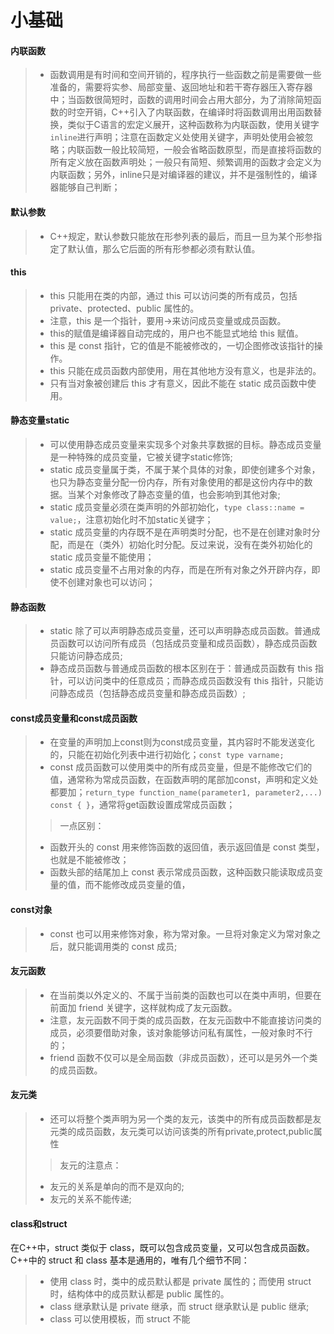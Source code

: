 # 小基础
#### 内联函数
> - 函数调用是有时间和空间开销的，程序执行一些函数之前是需要做一些准备的，需要将实参、局部变量、返回地址和若干寄存器压入寄存器中；当函数很简短时，函数的调用时间会占用大部分，为了消除简短函数的时空开销，C++引入了内联函数，在编译时将函数调用出用函数替换，类似于C语言的宏定义展开，这种函数称为内联函数，使用关键字`inline`进行声明；注意在函数定义处使用关键字，声明处使用会被忽略；内联函数一般比较简短，一般会省略函数原型，而是直接将函数的所有定义放在函数声明处；一般只有简短、频繁调用的函数才会定义为内联函数；另外，inline只是对编译器的建议，并不是强制性的，编译器能够自己判断；

#### 默认参数
> - C++规定，默认参数只能放在形参列表的最后，而且一旦为某个形参指定了默认值，那么它后面的所有形参都必须有默认值。

#### this
> - this 只能用在类的内部，通过 this 可以访问类的所有成员，包括 private、protected、public 属性的。
> - 注意，this 是一个指针，要用->来访问成员变量或成员函数。
> - this的赋值是编译器自动完成的，用户也不能显式地给 this 赋值。
> - this 是 const 指针，它的值是不能被修改的，一切企图修改该指针的操作。
> - this 只能在成员函数内部使用，用在其他地方没有意义，也是非法的。
> - 只有当对象被创建后 this 才有意义，因此不能在 static 成员函数中使用。


#### 静态变量static
> - 可以使用静态成员变量来实现多个对象共享数据的目标。静态成员变量是一种特殊的成员变量，它被关键字static修饰;
> - static 成员变量属于类，不属于某个具体的对象，即使创建多个对象，也只为静态变量分配一份内存，所有对象使用的都是这份内存中的数据。当某个对象修改了静态变量的值，也会影响到其他对象;
> - static 成员变量必须在类声明的外部初始化，`type class::name = value;`，注意初始化时不加static关键字；
> - static 成员变量的内存既不是在声明类时分配，也不是在创建对象时分配，而是在（类外）初始化时分配。反过来说，没有在类外初始化的 static 成员变量不能使用；
> - static 成员变量不占用对象的内存，而是在所有对象之外开辟内存，即使不创建对象也可以访问；

#### 静态函数
> - static 除了可以声明静态成员变量，还可以声明静态成员函数。普通成员函数可以访问所有成员（包括成员变量和成员函数），静态成员函数只能访问静态成员;
> - 静态成员函数与普通成员函数的根本区别在于：普通成员函数有 this 指针，可以访问类中的任意成员；而静态成员函数没有 this 指针，只能访问静态成员（包括静态成员变量和静态成员函数）;

#### const成员变量和const成员函数
> - 在变量的声明加上const则为const成员变量，其内容时不能发送变化的，只能在初始化列表中进行初始化；`const type varname;`
> - const 成员函数可以使用类中的所有成员变量，但是不能修改它们的值，通常称为常成员函数，在函数声明的尾部加const，声明和定义处都要加；`return_type function_name(parameter1, parameter2,...) const { }`，通常将get函数设置成常成员函数；
>> 一点区别：
> - 函数开头的 const 用来修饰函数的返回值，表示返回值是 const 类型，也就是不能被修改；
> - 函数头部的结尾加上 const 表示常成员函数，这种函数只能读取成员变量的值，而不能修改成员变量的值，

#### const对象
> - const 也可以用来修饰对象，称为常对象。一旦将对象定义为常对象之后，就只能调用类的 const 成员;

#### 友元函数
> - 在当前类以外定义的、不属于当前类的函数也可以在类中声明，但要在前面加 friend 关键字，这样就构成了友元函数。
> -  注意，友元函数不同于类的成员函数，在友元函数中不能直接访问类的成员，必须要借助对象，该对象能够访问私有属性，一般对象时不行的；
> - friend 函数不仅可以是全局函数（非成员函数），还可以是另外一个类的成员函数。

#### 友元类
> - 还可以将整个类声明为另一个类的友元，该类中的所有成员函数都是友元类的成员函数，友元类可以访问该类的所有private,protect,public属性
>> 友元的注意点：
> - 友元的关系是单向的而不是双向的;
> - 友元的关系不能传递;

#### class和struct
在C++中，struct 类似于 class，既可以包含成员变量，又可以包含成员函数。C++中的 struct 和 class 基本是通用的，唯有几个细节不同：
> - 使用 class 时，类中的成员默认都是 private 属性的；而使用 struct 时，结构体中的成员默认都是 public 属性的。
> - class 继承默认是 private 继承，而 struct 继承默认是 public 继承;
> - class 可以使用模板，而 struct 不能


